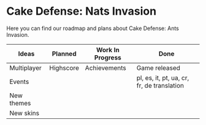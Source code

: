 # Cake Defense: Nats Invasion

Here you can find our roadmap and plans about Cake Defense: Ants Invasion.


| Ideas       | Planned   | Work In Progress | Done          |
| ----------- | --------- | ---------------- | ------------- |
| Multiplayer | Highscore | Achievements     | Game released |
| Events      |           |                  | pl, es, it, pt, ua, cr, fr, de translation |
| New themes |
| New skins |
